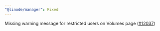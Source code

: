 ```yaml
---
"@linode/manager": Fixed
---
```


Missing warning message for restricted users on Volumes page ([#12037](https://github.com/linode/manager/pull/12037))
